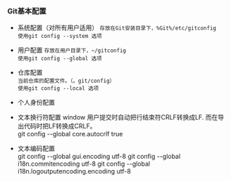 ### Git基本配置
- 系统配置（对所有用户适用）
  `存放在Git安装目录下，%Git%/etc/gitconfig`  
  `使用git config --system 选项`
- 用户配置
  `存放在用户目录下，~/gitconfig`  
  `使用git config --global 选项`  
- 仓库配置  
   `当前仓库的配置文件。（。git/config）`  
    `使用git config --local 选项`
    
- 个人身份配置

- 文本换行符配置
  window 用户提交时自动把行结束符CRLF转换成LF. 而在导出代码时把LF转换成CRLF。  
  git config --global  core.autocrlf true
  
- 文本编码配置  
  git config --global  gui.encoding utf-8
  git config --global  i18n.commitencoding utf-8
  git config --global  i18n.logoutputencoding.encoding utf-8



